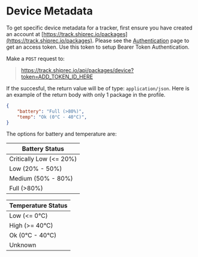 # Device Metadata

To get specific device metadata for a tracker, first ensure you have created an account at [https://track.shiprec.io/packages](https://track.shiprec.io/packages). Please see the [Authentication](authentication.md) page to get an access token. Use this token to setup Bearer Token Authentication.

Make a `POST` request to:

> https://track.shiprec.io/api/packages/device?token=ADD_TOKEN_ID_HERE

If the succesful, the return value will be of type: `application/json`. Here is an example of the return body with only 1 package in the profile.

```json
{
    "battery": "Full (>80%)",
    "temp": "Ok (0°C - 40°C)",
}
```

The options for battery and temperature are:

| Battery Status          |
|-------------------------|
| Critically Low (<= 20%) |
| Low (20% - 50%)         |
| Medium (50% - 80%)      |
| Full (>80%)             |


| Temperature Status |
|--------------------|
| Low (<= 0°C)       |
| High (>= 40°C)     |
| Ok (0°C - 40°C)    |
| Unknown            |
